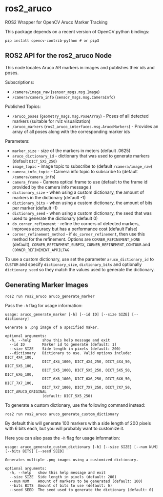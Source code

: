 # ros2_aruco

ROS2 Wrapper for OpenCV Aruco Marker Tracking

This package depends on a recent version of OpenCV python bindings:

```
pip install opencv-contrib-python # or pip3
```

## ROS2 API for the ros2_aruco Node

This node locates Aruco AR markers in images and publishes their ids and poses.

Subscriptions:
* `/camera/image_raw` (`sensor_msgs.msg.Image`)
* `/camera/camera_info` (`sensor_msgs.msg.CameraInfo`)

Published Topics:
* `/aruco_poses` (`geometry_msgs.msg.PoseArray`) - Poses of all detected markers (suitable for rviz visualization)
* `/aruco_markers` (`ros2_aruco_interfaces.msg.ArucoMarkers`) - Provides an array of all poses along with the corresponding marker ids

Parameters:
* `marker_size` - size of the markers in meters (default .0625)
* `aruco_dictionary_id` - dictionary that was used to generate markers (default `DICT_5X5_250`)
* `image_topic` - image topic to subscribe to (default `/camera/image_raw`)
* `camera_info_topic` - Camera info topic to subscribe to (default `/camera/camera_info`)
* `camera_frame` - Camera optical frame to use (default to the frame id provided by the camera info message.)
* `dictionary_size` - when using a custom dictionary, the amount of markers in the dictionary (default -1)
* `dictionary_bits` - when using a custom dictionary, the amount of bits per marker (default -1)
* `dictionary_seed` - when using a custom dictionary, the seed that was used to generate the dictionary (default 0)
* `do_corner_refinement` - refine the corners of detected markers, improves accuracy but has a performance cost (default False)
* `corner_refinement_method` - if `do_corner_refinement`, then use this method for the refinement. Options are `CORNER_REFINEMENT_NONE` (default), `CORNER_REFINEMENT_SUBPIX`, `CORNER_REFINEMENT_CONTOUR` and `CORNER_REFINEMENT_APRILTAG`

To use a custom dictionary, use set the parameter `aruco_dictionary_id` to `CUSTOM` and specify `dictionary_size`, `dictionary_bits` and optionally `dictionary_seed` so they match the values used to generate the dictionary.

## Generating Marker Images

```
ros2 run ros2_aruco aruco_generate_marker
```

Pass the `-h` flag for usage information: 

```
usage: aruco_generate_marker [-h] [--id ID] [--size SIZE] [--dictionary]

Generate a .png image of a specified maker.

optional arguments:
  -h, --help     show this help message and exit
  --id ID        Marker id to generate (default: 1)
  --size SIZE    Side length in pixels (default: 200)
  --dictionary   Dictionary to use. Valid options include: DICT_4X4_100,
                 DICT_4X4_1000, DICT_4X4_250, DICT_4X4_50, DICT_5X5_100,
                 DICT_5X5_1000, DICT_5X5_250, DICT_5X5_50, DICT_6X6_100,
                 DICT_6X6_1000, DICT_6X6_250, DICT_6X6_50, DICT_7X7_100,
                 DICT_7X7_1000, DICT_7X7_250, DICT_7X7_50, DICT_ARUCO_ORIGINAL
                 (default: DICT_5X5_250)
```

To generate a custom dictionary, use the following command instead:

```
ros2 run ros2_aruco aruco_generate_custom_dictionary
```

By default this will generate 100 markers with a side length of 200 pixels with 6 bits each, but you will probably want to customize it.

Here you can also pass the `-h` flag for usage information:

```
usage: aruco_generate_custom_dictionary [-h] [--size SIZE] [--num NUM] [--bits BITS] [--seed SEED]

Generates multiple .png images using a customized dictionary.

optional arguments:
  -h, --help   show this help message and exit
  --size SIZE  Side length in pixels (default: 200)
  --num NUM    Amount of markers to be generated (default: 100)
  --bits BITS  Amount of bits to use (default: 6)
  --seed SEED  The seed used to generate the dictionary (default: 0)
```

